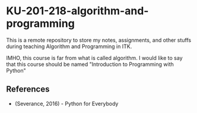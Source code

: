 # KU-201-218-algorithm-and-programming

This is a remote repository to store my notes, assignments, and other stuffs during teaching Algorithm and Programming in ITK.

IMHO, this course is far from what is called algorithm. I would like to say that this course should be named "Introduction to Programming with Python"

## References
- (Severance, 2016) - Python for Everybody